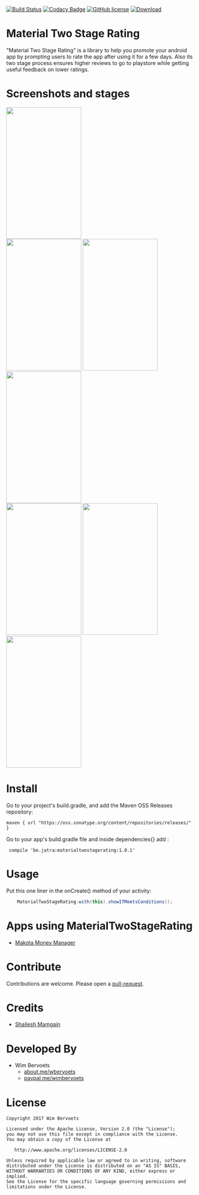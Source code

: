 [![Build Status](https://api.travis-ci.org/wimbervoets/material-two-stage-rating.svg)](https://travis-ci.org/wimbervoets/material-two-stage-rating)
[![Codacy Badge](https://api.codacy.com/project/badge/Grade/8d2be3003a2244fb8bef6fd91b9fd87e)](https://www.codacy.com/app/wimbervoets/material-two-stage-rating?utm_source=github.com&amp;utm_medium=referral&amp;utm_content=wimbervoets/MaterialTwoStageRating&amp;utm_campaign=Badge_Grade)
[![GitHub license](https://img.shields.io/badge/license-Apache%202.0-blue.svg)](https://github.com/wimbervoets/MaterialTwoStageRating/blob/master/LICENSE)
[![Download](https://img.shields.io/badge/Sonatype%20OSSRH-1.0.1-brightgreen.svg)](https://oss.sonatype.org/#nexus-search;gav~be.jatra~materialtwostagerating~1.0.1~~)

# Material Two Stage Rating
"Material Two Stage Rating" is a library to help you promote your android app by prompting users to rate the app after using it for a few days.
Also its two stage process ensures higher reviews to go to playstore while getting useful feedback on lower ratings.


# Screenshots and stages

<img src="https://github.com/wimbervoets/material-two-stage-rating/blob/master/snapshots/device-2017-03-29-214628.png" width="200" height="350" /><br/>
<img src="https://github.com/wimbervoets/material-two-stage-rating/blob/master/snapshots/device-2017-03-29-214713.png" width="200" height="350" />
<img src="https://github.com/wimbervoets/material-two-stage-rating/blob/master/snapshots/device-2017-03-29-214753.png" width="200" height="350" />
<img src="https://github.com/wimbervoets/material-two-stage-rating/blob/master/snapshots/device-2017-03-29-214859.png" width="200" height="350" /><br/>
<img src="https://github.com/wimbervoets/material-two-stage-rating/blob/master/snapshots/device-2017-03-29-215033.png" width="200" height="350" />
<img src="https://github.com/wimbervoets/material-two-stage-rating/blob/master/snapshots/device-2017-03-29-215120.png" width="200" height="350" />
<img src="https://github.com/wimbervoets/material-two-stage-rating/blob/master/snapshots/device-2017-03-29-215231.png" width="200" height="350" />

# Install

Go to your project's build.gradle, and add the Maven OSS Releases repository:

    maven { url "https://oss.sonatype.org/content/repositories/releases/" }

Go to your app's build.gradle file and inside dependencies{} add :

     compile 'be.jatra:materialtwostagerating:1.0.1'

#  Usage

Put this one liner in the onCreate() method of your activity:
```java
	MaterialTwoStageRating.with(this).showIfMeetsConditions();
```

# Apps using MaterialTwoStageRating

* [Makota Money Manager](https://play.google.com/store/apps/details?id=be.jatra.makota)

# Contribute
Contributions are welcome. Please open a [pull-request](https://help.github.com/articles/about-pull-requests/).

# Credits

* [Shailesh Mamgain](https://github.com/shaileshmamgain5/TwoStageRate)


# Developed By

* Wim Bervoets
  * [about.me/wbervoets](https://about.me/wbervoets)
  * [paypal.me/wimbervoets](https://www.paypal.me/wimbervoets)


# License

    Copyright 2017 Wim Bervoets

    Licensed under the Apache License, Version 2.0 (the "License");
    you may not use this file except in compliance with the License.
    You may obtain a copy of the License at

       http://www.apache.org/licenses/LICENSE-2.0

    Unless required by applicable law or agreed to in writing, software
    distributed under the License is distributed on an "AS IS" BASIS,
    WITHOUT WARRANTIES OR CONDITIONS OF ANY KIND, either express or implied.
    See the License for the specific language governing permissions and
    limitations under the License.



